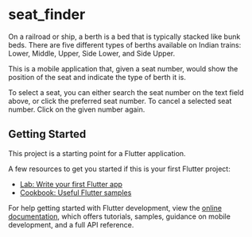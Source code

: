 # seat_finder

On a railroad or ship, a berth is a bed that is typically stacked like bunk beds.
There are five different types of berths available on Indian trains: Lower, Middle, Upper, Side Lower, and Side Upper.


This is a mobile application that, given a seat number, would show the position of the seat and indicate the type of berth it is.

To select a seat, you can either search the seat number on the text field above, or click the preferred seat number. To cancel a selected seat number. Click on the given number again.


## Getting Started

This project is a starting point for a Flutter application.

A few resources to get you started if this is your first Flutter project:

- [Lab: Write your first Flutter app](https://docs.flutter.dev/get-started/codelab)
- [Cookbook: Useful Flutter samples](https://docs.flutter.dev/cookbook)

For help getting started with Flutter development, view the
[online documentation](https://docs.flutter.dev/), which offers tutorials,
samples, guidance on mobile development, and a full API reference.

